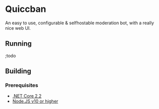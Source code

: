 # Quiccban
An easy to use, configurable & selfhostable moderation bot, with a really nice web UI.

## Running
;todo

## Building
### Prerequisites
* [.NET Core 2.2](https://dotnet.microsoft.com/)
* [Node.JS v10 or higher](https://nodejs.org/)